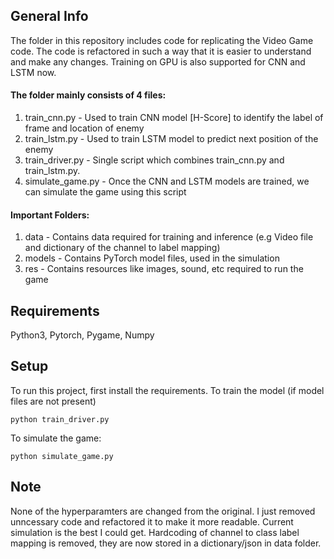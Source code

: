 ## General Info
The folder in this repository includes code for replicating the Video Game code. The code is refactored in such a way that it is easier to understand and make any changes. Training on GPU is also supported for CNN and LSTM now.

#### The folder mainly consists of 4 files:
1. train_cnn.py - Used to train CNN model [H-Score] to identify the label of frame and location of enemy
2. train_lstm.py - Used to train LSTM model to predict next position of the enemy
3. train_driver.py - Single script which combines train_cnn.py and train_lstm.py. 
4. simulate_game.py - Once the CNN and LSTM models are trained, we can simulate the game using this script

#### Important Folders:
1. data - Contains data required for training and inference (e.g Video file and dictionary of the channel to label mapping)
2. models - Contains PyTorch model files, used in the simulation
3. res - Contains resources like images, sound, etc required to run the game

## Requirements
Python3, Pytorch, Pygame, Numpy

## Setup
To run this project, first install the requirements.
To train the model (if model files are not present)
```
python train_driver.py
```
To simulate the game:
```
python simulate_game.py
```

## Note
None of the hyperparamters are changed from the original. I just removed unncessary code and refactored it to make it more readable. Current simulation is the best I could get. Hardcoding of channel to class label mapping is removed, they are now stored in a dictionary/json in data folder.